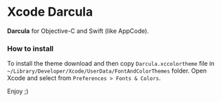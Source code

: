 # Xcode Darcula

**Darcula** for Objective-C and Swift (like AppCode).
### How to install
To install the theme download and then copy `Darcula.xccolortheme` file in `~/Library/Developer/Xcode/UserData/FontAndColorThemes` folder.
Open Xcode and select from `Preferences > Fonts & Colors`.

Enjoy ;)
